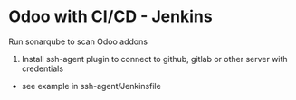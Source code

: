 # Odoo with CI/CD - Jenkins
Run sonarqube to scan Odoo addons

1. Install ssh-agent plugin to connect to github, gitlab or other server with credentials
- see example in ssh-agent/Jenkinsfile
